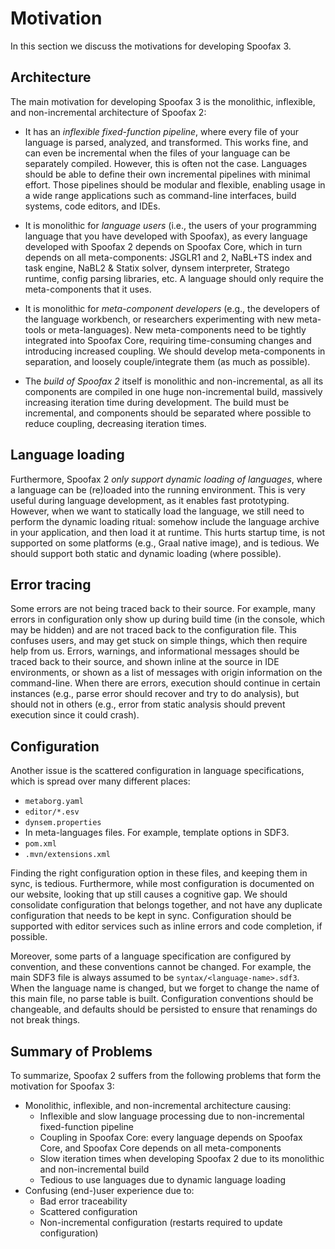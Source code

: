 # Motivation

In this section we discuss the motivations for developing Spoofax 3.

## Architecture

The main motivation for developing Spoofax 3 is the monolithic, inflexible, and non-incremental architecture of Spoofax 2:

* It has an *inflexible fixed-function pipeline*, where every file of your language is parsed, analyzed, and transformed.
  This works fine, and can even be incremental when the files of your language can be separately compiled.
  However, this is often not the case.
  Languages should be able to define their own incremental pipelines with minimal effort.
  Those pipelines should be modular and flexible, enabling usage in a wide range applications such as command-line interfaces, build systems, code editors, and IDEs.

* It is monolithic for *language users* (i.e., the users of your programming language that you have developed with Spoofax), as every language developed with Spoofax 2 depends on Spoofax Core, which in turn depends on all meta-components: JSGLR1 and 2, NaBL+TS index and task engine, NaBL2 & Statix solver, dynsem interpreter, Stratego runtime, config parsing libraries, etc.
  A language should only require the meta-components that it uses.

* It is monolithic for *meta-component developers* (e.g., the developers of the language workbench, or researchers experimenting with new meta-tools or meta-languages).
  New meta-components need to be tightly integrated into Spoofax Core, requiring time-consuming changes and introducing increased coupling.
  We should develop meta-components in separation, and loosely couple/integrate them (as much as possible).

* The *build of Spoofax 2* itself is monolithic and non-incremental, as all its components are compiled in one huge non-incremental build, massively increasing iteration time during development.
  The build must be incremental, and components should be separated where possible to reduce coupling, decreasing iteration times.

## Language loading

Furthermore, Spoofax 2 *only support dynamic loading of languages*, where a language can be (re)loaded into the running environment.
This is very useful during language development, as it enables fast prototyping.
However, when we want to statically load the language, we still need to perform the dynamic loading ritual: somehow include the language archive in your application, and then load it at runtime.
This hurts startup time, is not supported on some platforms (e.g., Graal native image), and is tedious.
We should support both static and dynamic loading (where possible).

## Error tracing

Some errors are not being traced back to their source.
For example, many errors in configuration only show up during build time (in the console, which may be hidden) and are not traced back to the configuration file.
This confuses users, and may get stuck on simple things, which then require help from us.
Errors, warnings, and informational messages should be traced back to their source, and shown inline at the source in IDE environments, or shown as a list of messages with origin information on the command-line.
When there are errors, execution should continue in certain instances (e.g., parse error should recover and try to do analysis), but should not in others (e.g., error from static analysis should prevent execution since it could crash).

## Configuration

Another issue is the scattered configuration in language specifications, which is spread over many different places:

* `metaborg.yaml`
* `editor/*.esv`
* `dynsem.properties`
* In meta-languages files. For example, template options in SDF3.
* `pom.xml`
* `.mvn/extensions.xml`

Finding the right configuration option in these files, and keeping them in sync, is tedious.
Furthermore, while most configuration is documented on our website, looking that up still causes a cognitive gap.
We should consolidate configuration that belongs together, and not have any duplicate configuration that needs to be kept in sync.
Configuration should be supported with editor services such as inline errors and code completion, if possible.

Moreover, some parts of a language specification are configured by convention, and these conventions cannot be changed.
For example, the main SDF3 file is always assumed to be `syntax/<language-name>.sdf3`.
When the language name is changed, but we forget to change the name of this main file, no parse table is built.
Configuration conventions should be changeable, and defaults should be persisted to ensure that renamings do not break things.

## Summary of Problems

To summarize, Spoofax 2 suffers from the following problems that form the motivation for Spoofax 3:

* Monolithic, inflexible, and non-incremental architecture causing:
    * Inflexible and slow language processing due to non-incremental fixed-function pipeline
    * Coupling in Spoofax Core: every language depends on Spoofax Core, and Spoofax Core depends on all meta-components
    * Slow iteration times when developing Spoofax 2 due to its monolithic and non-incremental build
    * Tedious to use languages due to dynamic language loading
* Confusing (end-)user experience due to:
    * Bad error traceability
    * Scattered configuration
    * Non-incremental configuration (restarts required to update configuration)
